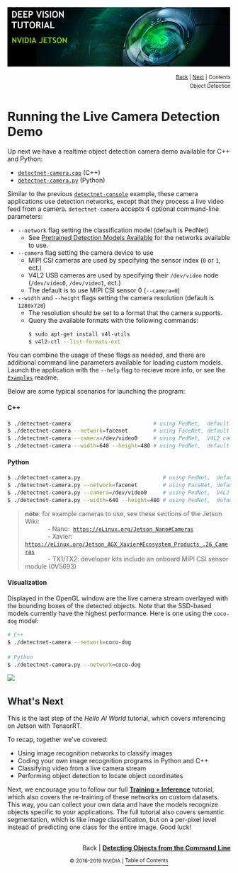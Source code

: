 <img src="https://github.com/dusty-nv/jetson-inference/raw/master/docs/images/deep-vision-header.jpg">
<p align="right"><sup><a href="detectnet-console-2.md">Back</a> | <a href="../README.md#hello-ai-world-inference-only">Next</a> | </sup><a href="../README.md#hello-ai-world-inference-only"><sup>Contents</sup></a>
<br/>
<sup>Object Detection</sup></p>

# Running the Live Camera Detection Demo

Up next we have a realtime object detection camera demo available for C++ and Python:

- [`detectnet-camera.cpp`](../examples/detectnet-camera/detectnet-camera.cpp) (C++) 
- [`detectnet-camera.py`](../python/examples/detectnet-camera.py) (Python) 

Similar to the previous [`detectnet-console`](detectnet-console-2.md) example, these camera applications use detection networks, except that they process a live video feed from a camera.  `detectnet-camera` accepts 4 optional command-line parameters:

- `--network` flag setting the classification model (default is PedNet)
	- See [Pretrained Detection Models Available](detectnet-console-2.md#pretrained-detection-models-available) for the networks available to use.
- `--camera` flag setting the camera device to use
	- MIPI CSI cameras are used by specifying the sensor index (`0` or `1`, ect.)
	- V4L2 USB cameras are used by specifying their `/dev/video` node (`/dev/video0`, `/dev/video1`, ect.)
	- The default is to use MIPI CSI sensor 0 (`--camera=0`)
- `--width` and `--height` flags setting the camera resolution (default is `1280x720`)
	- The resolution should be set to a format that the camera supports.
     - Query the available formats with the following commands:  
          ``` bash
          $ sudo apt-get install v4l-utils
          $ v4l2-ctl --list-formats-ext
          ```

You can combine the usage of these flags as needed, and there are additional command line parameters available for loading custom models.  Launch the application with the `--help` flag to recieve more info, or see the [`Examples`](../README.md#code-examples) readme.

Below are some typical scenarios for launching the program:

#### C++

``` bash
$ ./detectnet-camera                          # using PedNet,  default MIPI CSI camera (1280x720)
$ ./detectnet-camera --network=facenet        # using FaceNet, default MIPI CSI camera (1280x720)
$ ./detectnet-camera --camera=/dev/video0     # using PedNet,  V4L2 camera /dev/video0 (1280x720)
$ ./detectnet-camera --width=640 --height=480 # using PedNet,  default MIPI CSI camera (640x480)
```

#### Python

``` bash
$ ./detectnet-camera.py                          # using PedNet,  default MIPI CSI camera (1280x720)
$ ./detectnet-camera.py --network=facenet        # using FaceNet, default MIPI CSI camera (1280x720)
$ ./detectnet-camera.py --camera=/dev/video0     # using PedNet,  V4L2 camera /dev/video0 (1280x720)
$ ./detectnet-camera.py --width=640 --height=480 # using PedNet,  default MIPI CSI camera (640x480)
```

> **note**:  for example cameras to use, see these sections of the Jetson Wiki: <br/>
> &nbsp;&nbsp;&nbsp;&nbsp;&nbsp;&nbsp;&nbsp;&nbsp;&nbsp;&nbsp;&nbsp;&nbsp;&nbsp;- Nano:&nbsp;&nbsp;[`https://eLinux.org/Jetson_Nano#Cameras`](https://elinux.org/Jetson_Nano#Cameras) <br/>
> &nbsp;&nbsp;&nbsp;&nbsp;&nbsp;&nbsp;&nbsp;&nbsp;&nbsp;&nbsp;&nbsp;&nbsp;&nbsp;- Xavier:  [`https://eLinux.org/Jetson_AGX_Xavier#Ecosystem_Products_.26_Cameras`](https://elinux.org/Jetson_AGX_Xavier#Ecosystem_Products_.26_Cameras) <br/>
> &nbsp;&nbsp;&nbsp;&nbsp;&nbsp;&nbsp;&nbsp;&nbsp;&nbsp;&nbsp;&nbsp;&nbsp;&nbsp;- TX1/TX2:  developer kits include an onboard MIPI CSI sensor module (0V5693)<br/>

#### Visualization

Displayed in the OpenGL window are the live camera stream overlayed with the bounding boxes of the detected objects.  Note that the SSD-based models currently have the highest performance.  Here is one using the `coco-dog` model:

``` bash
# C++
$ ./detectnet-camera --network=coco-dog

# Python
$ ./detectnet-camera.py --network=coco-dog
```

<img src="https://github.com/dusty-nv/jetson-inference/raw/python/docs/images/detectnet_camera_dog.jpg" width="800">

<br/>

## What's Next

This is the last step of the *Hello AI World* tutorial, which covers inferencing on Jetson with TensorRT.  

To recap, together we've covered:

* Using image recognition networks to classify images
* Coding your own image recognition programs in Python and C++
* Classifying video from a live camera stream
* Performing object detection to locate object coordinates

Next, we encourage you to follow our full **[Training + Inference](https://github.com/dusty-nv/jetson-inference#two-days-to-a-demo-training--inference)** tutorial, which also covers the re-training of these networks on custom datasets.  This way, you can collect your own data and have the models recognize objects specific to your applications.  The full tutorial also covers semantic segmentation, which is like image classification, but on a per-pixel level instead of predicting one class for the entire image.  Good luck!

##
<p align="right">Back | <b><a href="detectnet-console-2.md">Detecting Objects from the Command Line</a></p>
</b><p align="center"><sup>© 2016-2019 NVIDIA | </sup><a href="../README.md#hello-ai-world-inference-only"><sup>Table of Contents</sup></a></p>
